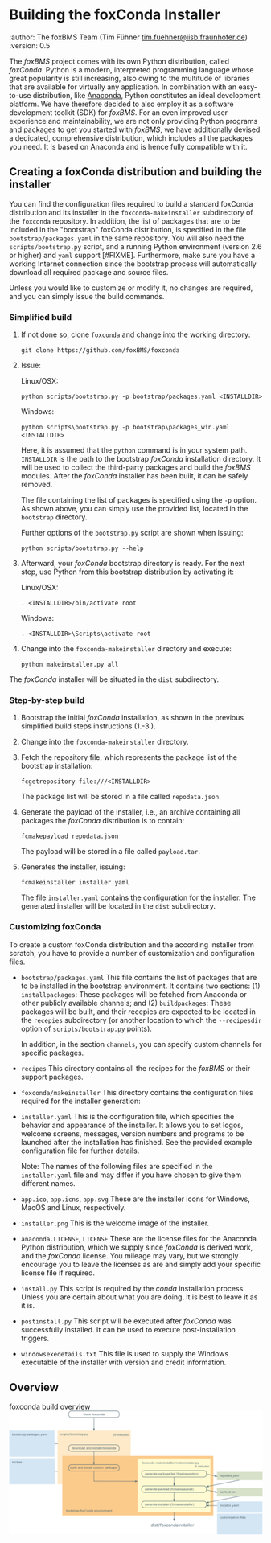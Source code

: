 # Building the foxConda Installer

:author:    The foxBMS Team (Tim Fühner <tim.fuehner@iisb.fraunhofer.de>)
:version:   0.5

The *foxBMS* project comes with its own Python distribution, called
*foxConda*. Python is a modern, interpreted programming language whose
great popularity is still increasing, also owing to the multitude of
libraries that are available for virtually any application. In combination
with an easy-to-use distribution, like [Anaconda](http://www.anaconda.org),
Python constitutes an ideal development platform. We have therefore decided to
also employ it as a software development toolkit (SDK) for *foxBMS*.
For an even improved user experience and maintainability, we are not only
providing Python programs and packages to get you started with *foxBMS*, we
have additionally devised a dedicated, comprehensive distribution, which
includes all the packages you need. It is based on Anaconda and is hence
fully compatible with it.


## Creating a foxConda distribution and building the installer

You can find the configuration files required to build a standard foxConda
distribution and its installer in the `foxconda-makeinstaller`
subdirectory of the `foxconda` repository. In addition, the list of
packages that are to be included in the "bootstrap" foxConda distribution,
is specified in the file `bootstrap/packages.yaml` in the same
repository. You will also need the `scripts/bootstrap.py` script, and a
running Python environment (version 2.6 or higher) and `yaml` support [#FIXME].
Furthermore, make sure you have a working Internet connection since the
bootstrap process will automatically download all required package and
source files.

Unless you would like to customize or modify it, no changes are required,
and you can simply issue the build commands.

### Simplified build

1. If not done so, clone `foxconda` and change into the working
   directory:

    ```
    git clone https://github.com/foxBMS/foxconda
    ```

2. Issue:

    Linux/OSX:

    ```
    python scripts/bootstrap.py -p bootstrap/packages.yaml <INSTALLDIR>
    ```

    Windows:

    ```
    python scripts\bootstrap.py -p bootstrap\packages_win.yaml <INSTALLDIR>
    ```

   Here, it is assumed that the `python` command is in your system path.
   `INSTALLDIR` is the path to the bootstrap *foxConda* installation
   directory. It will be used to collect the third-party packages and build
   the *foxBMS* modules. After the *foxConda* installer has been built, it
   can be safely removed.

   The file containing the list of packages is specified using the `-p`
   option. As shown above, you can simply use the provided list, located in
   the `bootstrap` directory.

   Further options of the `bootstrap.py` script are shown when issuing:

    ```
    python scripts/bootstrap.py --help
    ```

3. Afterward, your *foxConda* bootstrap directory is ready. For the next
   step, use Python from this bootstrap distribution by activating it:

    Linux/OSX:

    ```
    . <INSTALLDIR>/bin/activate root
    ```

    Windows:

    ```
    . <INSTALLDIR>\Scripts\activate root
    ```

4. Change into the `foxconda-makeinstaller` directory and execute:

    ```
    python makeinstaller.py all
    ```

The *foxConda* installer will be situated in the `dist` subdirectory.


### Step-by-step build

1.  Bootstrap the initial *foxConda* installation, as shown in the previous
    simplified build steps instructions (1.-3.).

2.  Change into the `foxconda-makeinstaller` directory.

3.  Fetch the repository file, which represents the package list of the
    bootstrap installation:

    ```
    fcgetrepository file:///<INSTALLDIR>
    ```

    The package list will be stored in a file called `repodata.json`.

4.  Generate the payload of the installer, i.e., an archive containing all
    packages the *foxConda* distribution is to contain:

    ```
    fcmakepayload repodata.json
    ```

    The payload will be stored in a file called `payload.tar`.

5.  Generates the installer, issuing:

    ```
    fcmakeinstaller installer.yaml
    ```

    The file `installer.yaml` contains the configuration for the
    installer. The generated installer will be located in the `dist`
    subdirectory.


### Customizing foxConda

To create a custom foxConda distribution and the according installer from
scratch, you have to provide a number of customization and configuration
files.

- `bootstrap/packages.yaml` This file contains the list of packages that are to
  be installed in the bootstrap environment. It contains two sections: (1)
  `installpackages`: These packages will be fetched from Anaconda or other
  publicly available channels; and (2) `buildpackages`: These packages will be
  built, and their recepies are expected to be located in the `recepies`
  subdirectory (or another location to which the `--recipesdir` option of
  `scripts/bootstrap.py` points).

  In addition, in the section `channels`, you can specify custom
  channels for specific packages.

- `recipes` This directory contains all the recipes for the *foxBMS* or their
  support packages.

- `foxconda/makeinstaller` This directory contains the configuration
    files required for the installer generation:

 - `installer.yaml` This is the configuration file, which specifieѕ the
    behavior and appearance of the installer. It allows you to set logos,
    welcome screens, messages, version numbers and programs to be launched
    after the installation has finished. See the provided example configuration
    file for further details.

    Note:
    The names of the following files are specified in the
    `installer.yaml` file and may differ if you have chosen
    to give them different names.

 - `app.ico`, `app.icns`, `app.svg` These are the installer icons for Windows,
    MacOS and Linux, respectively.

 - `installer.png`   This is the welcome image of the installer.

 - `anaconda.LICENSE`, `LICENSE` These are the license files for the Anaconda
    Python distribution, which we supply since *foxConda* is derived work, and
    the *foxConda* license. You mileage may vary, but we strongly encourage
    you to leave the licenses as are and simply add your specific license file
    if required.

 - `install.py` This script is required by the *conda* installation process.
    Unless you are certain about what you are doing, it is best to leave it as
    it is.

 - `postinstall.py` This script will be executed after *foxConda* was
    successfully installed. It can be used to execute post-installation
    triggers.

 - `windowsexedetails.txt` This file is used to supply the Windows executable
    of the installer with version and credit information.

## Overview

foxconda build overview
![alt text](https://raw.githubusercontent.com/foxBMS/foxconda/master/doc/overview.png "foxconda build overview")